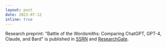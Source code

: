 ```yaml
---
layout: post
date: 2023-07-12
inline: true
---
```



Research preprint: "Battle of the Wordsmiths: Comparing ChatGPT, GPT-4, Claude, and Bard" is published in [SSRN](https://papers.ssrn.com/sol3/papers.cfm?abstract_id=4476855) and [ResearchGate](https://www.researchgate.net/publication/371846888_Battle_of_the_Wordsmiths_Comparing_ChatGPT_GPT-4_Claude_and_Bard).